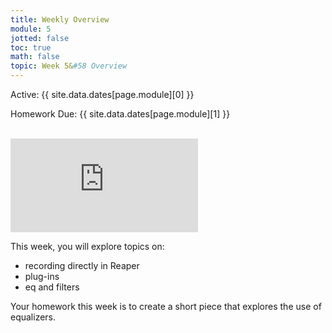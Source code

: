 ```yaml
---
title: Weekly Overview
module: 5
jotted: false
toc: true
math: false
topic: Week 5&#58 Overview
---
```




Active: {{ site.data.dates[page.module][0] }}

Homework Due: {{ site.data.dates[page.module][1] }}


<br />
<!--

<iframe width="560" height="315" src="https://www.youtube.com/embed/YC8xI85EbHc?si=hVR8R5TlbZduPehT" title="YouTube video player" frameborder="0" allow="accelerometer; autoplay; clipboard-write; encrypted-media; gyroscope; picture-in-picture; web-share" referrerpolicy="strict-origin-when-cross-origin" allowfullscreen></iframe>
-->

<div class="embed-responsive embed-responsive-16by9"><iframe class="embed-responsive-item" src="https://www.youtube.com/embed/YC8xI85EbHc?si=hVR8R5TlbZduPehT"frameborder="0" allowfullscreen></iframe></div> 


This week, you will explore topics on:

- recording directly in Reaper
- plug-ins
- eq and filters

Your homework this week is to create a short piece that explores the use of equalizers.
